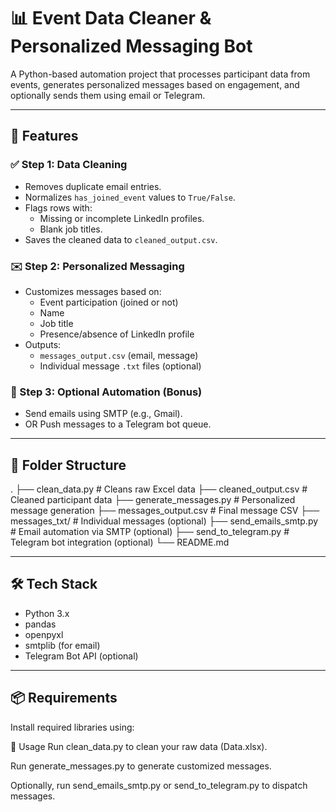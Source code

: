 # 📊 Event Data Cleaner & Personalized Messaging Bot

A Python-based automation project that processes participant data from events, generates personalized messages based on engagement, and optionally sends them using email or Telegram.

---

## 🚀 Features

### ✅ Step 1: Data Cleaning
- Removes duplicate email entries.
- Normalizes `has_joined_event` values to `True/False`.
- Flags rows with:
  - Missing or incomplete LinkedIn profiles.
  - Blank job titles.
- Saves the cleaned data to `cleaned_output.csv`.

### ✉️ Step 2: Personalized Messaging
- Customizes messages based on:
  - Event participation (joined or not)
  - Name
  - Job title
  - Presence/absence of LinkedIn profile
- Outputs:
  - `messages_output.csv` (email, message)
  - Individual message `.txt` files (optional)

### 🧪 Step 3: Optional Automation (Bonus)
- Send emails using SMTP (e.g., Gmail).
- OR Push messages to a Telegram bot queue.

---

## 📁 Folder Structure

.
├── clean_data.py # Cleans raw Excel data
├── cleaned_output.csv # Cleaned participant data
├── generate_messages.py # Personalized message generation
├── messages_output.csv # Final message CSV
├── messages_txt/ # Individual messages (optional)
├── send_emails_smtp.py # Email automation via SMTP (optional)
├── send_to_telegram.py # Telegram bot integration (optional)
└── README.md



---

## 🛠️ Tech Stack

- Python 3.x
- pandas
- openpyxl
- smtplib (for email)
- Telegram Bot API (optional)

---

## 📦 Requirements

Install required libraries using:






📌 Usage
Run clean_data.py to clean your raw data (Data.xlsx).

Run generate_messages.py to generate customized messages.

Optionally, run send_emails_smtp.py or send_to_telegram.py to dispatch messages.


